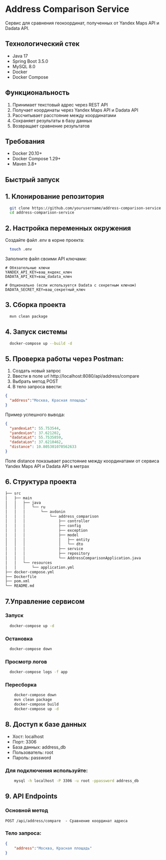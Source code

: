 # Address Comparison Service

Сервис для сравнения геокоординат, полученных от Yandex Maps API и Dadata API.

## Технологический стек
- Java 17
- Spring Boot 3.5.0
- MySQL 8.0
- Docker
- Docker Compose

## Функциональность
1. Принимает текстовый адрес через REST API
2. Получает координаты через Yandex Maps API и Dadata API
3. Рассчитывает расстояние между координатами
4. Сохраняет результаты в базу данных
5. Возвращает сравнение результатов

## Требования
- Docker 20.10+
- Docker Compose 1.29+
- Maven 3.8+

## Быстрый запуск

## 1. Клонирование репозитория
```bash
  git clone https://github.com/yourusername/address-comparison-service.git
  cd address-comparison-service
```
## 2. Настройка переменных окружения
Создайте файл .env в корне проекта:
```bash
  touch .env
```
Заполните файл своими API ключами:
```evn
# Обязательные ключи
YANDEX_API_KEY=ваш_яндекс_ключ
DADATA_API_KEY=ваш_dadata_ключ

# Опционально (если используется Dadata с секретным ключом)
DADATA_SECRET_KEY=ваш_секретный_ключ
```
## 3. Сборка проекта
```bash
  mvn clean package
```
## 4. Запуск системы
```bash
  docker-compose up --build -d
```
## 5. Проверка работы через Postman:
1. Создать новый запрос
2. Ввести в поле url http://localhost:8080/api/address/compare
3. Выбрать метод POST
4. В тело запроса ввести:
```json
{
  "address":"Москва, Красная площадь"
}
```
Пример успешного вывода:
```json
{
  "yandexLat": 55.753544,
  "yandexLon": 37.621202,
  "dadataLat": 55.7535859,
  "dadataLon": 37.6210462,
  "distance": 10.805301070562633
}
```
Поле distance показывает расстояние между координатами от сервиса \
Yandex Maps API и Dadata API в метрах
## 6. Структура проекта
```txt
├── src
│   ├── main
│   │   ├── java
│   │   │   └── ru
│   │   │       └── avdonin
│   │   │           └── address_comparison
│   │   │               ├── controller
│   │   │               ├── config
│   │   │               ├── exception
│   │   │               ├── model
│   │   │               │   ├── entity
│   │   │               │   └── dto
│   │   │               ├── service
│   │   │               ├── repository
│   │   │               └── AddressComparisonApplication.java
│   │   └── resources
│   │       └── application.yml
├── docker-compose.yml
├── Dockerfile
├── pom.xml
└── README.md
```
## 7.Управление сервисом
### Запуск
```bash
  docker-compose up -d
```
### Остановка
```bash
  docker-compose down
```
### Просмотр логов
```bash
  docker-compose logs -f app
```
### Пересборка
```bash
    docker-compose down
    mvn clean package
    docker-compose build
    docker-compose up -d
```
## 8. Доступ к базе данных
- Хост: localhost
- Порт: 3306
- База данных: address_db
- Пользователь: root
- Пароль: password
### Для подключения используйте:
```bash
    mysql -h localhost -P 3306 -u root -ppassword address_db
```
## 9. API Endpoints
### Основной метод
```
POST /api/address/compare  - Сравнение координат адреса
```
### Тело запроса:
```json
{
    "address":"Москва, Красная площадь"
}
```
